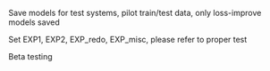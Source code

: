 Save models for test systems, pilot train/test data, only loss-improve models saved
          
Set EXP1, EXP2, EXP_redo, EXP_misc, please refer to proper test
         
Beta testing 
   
    
 
